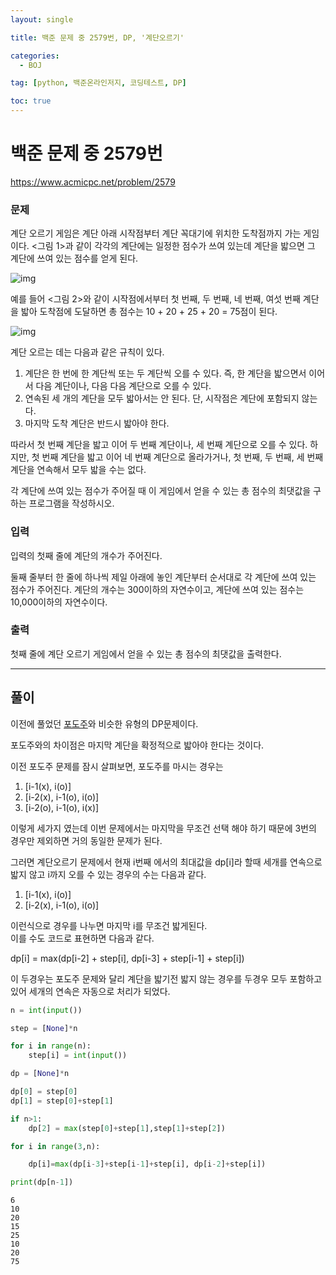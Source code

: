 ```yaml
---
layout: single

title: 백준 문제 중 2579번, DP, '계단오르기'

categories:
  - BOJ

tag: [python, 백준온라인저지, 코딩테스트, DP]

toc: true
---
```


# 백준 문제 중 2579번
https://www.acmicpc.net/problem/2579

### 문제

계단 오르기 게임은 계단 아래 시작점부터 계단 꼭대기에 위치한 도착점까지 가는 게임이다. <그림 1>과 같이 각각의 계단에는 일정한 점수가 쓰여 있는데 계단을 밟으면 그 계단에 쓰여 있는 점수를 얻게 된다.

![img](https://upload.acmicpc.net/7177ea45-aa8d-4724-b256-7b84832c9b97/-/preview/)

예를 들어 <그림 2>와 같이 시작점에서부터 첫 번째, 두 번째, 네 번째, 여섯 번째 계단을 밟아 도착점에 도달하면 총 점수는 10 + 20 + 25 + 20 = 75점이 된다.

![img](https://upload.acmicpc.net/f00b6121-1c25-492e-9bc0-d96377c586b0/-/preview/)

계단 오르는 데는 다음과 같은 규칙이 있다.

1. 계단은 한 번에 한 계단씩 또는 두 계단씩 오를 수 있다. 즉, 한 계단을 밟으면서 이어서 다음 계단이나, 다음 다음 계단으로 오를 수 있다.
2. 연속된 세 개의 계단을 모두 밟아서는 안 된다. 단, 시작점은 계단에 포함되지 않는다.
3. 마지막 도착 계단은 반드시 밟아야 한다.  

따라서 첫 번째 계단을 밟고 이어 두 번째 계단이나, 세 번째 계단으로 오를 수 있다. 하지만, 첫 번째 계단을 밟고 이어 네 번째 계단으로 올라가거나, 첫 번째, 두 번째, 세 번째 계단을 연속해서 모두 밟을 수는 없다.

각 계단에 쓰여 있는 점수가 주어질 때 이 게임에서 얻을 수 있는 총 점수의 최댓값을 구하는 프로그램을 작성하시오.

### 입력

입력의 첫째 줄에 계단의 개수가 주어진다.

둘째 줄부터 한 줄에 하나씩 제일 아래에 놓인 계단부터 순서대로 각 계단에 쓰여 있는 점수가 주어진다. 계단의 개수는 300이하의 자연수이고, 계단에 쓰여 있는 점수는 10,000이하의 자연수이다.

### 출력

첫째 줄에 계단 오르기 게임에서 얻을 수 있는 총 점수의 최댓값을 출력한다.

---

## 풀이

이전에 풀었던 [포도주](https://bo-oseng.github.io/boj/boj-2156)와 비슷한 유형의 DP문제이다.

포도주와의 차이점은 마지막 계단을 확정적으로 밟아야 한다는 것이다.  
  
이전 포도주 문제를 잠시 살펴보면, 포도주를 마시는 경우는  
 
1. [i-1(x), i(o)]
2. [i-2(x), i-1(o), i(o)]
3. [i-2(o), i-1(o), i(x)]  
  
이렇게 세가지 였는데 이번 문제에서는 마지막을 무조건 선택 해야 하기 때문에 3번의 경우만 제외하면 거의 동일한 문제가 된다.

그러면 계단오르기 문제에서 현재 i번째 에서의 최대값을 dp[i]라 할때 세개를 연속으로 밟지 않고 i까지 오를 수 있는 경우의 수는 다음과 같다.   
 
1. [i-1(x), i(o)]
2. [i-2(x), i-1(o), i(o)]  
  
이런식으로 경우를 나누면 마지막 i를 무조건 밟게된다.  
이를 수도 코드로 표현하면 다음과 같다.  
  
dp[i] = max(dp[i-2] + step[i], dp[i-3] + step[i-1] + step[i])  

이 두경우는 포도주 문제와 달리 계단을 밟기전 밟지 않는 경우를 두경우 모두 포함하고 있어 세개의 연속은 자동으로 처리가 되었다.


```python
n = int(input())

step = [None]*n

for i in range(n):
    step[i] = int(input())

dp = [None]*n

dp[0] = step[0]
dp[1] = step[0]+step[1]

if n>1:
    dp[2] = max(step[0]+step[1],step[1]+step[2])

for i in range(3,n):

    dp[i]=max(dp[i-3]+step[i-1]+step[i], dp[i-2]+step[i])

print(dp[n-1])
```

    6
    10
    20
    15
    25
    10
    20
    75

